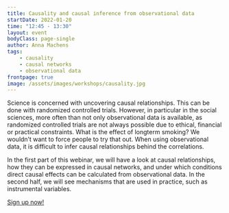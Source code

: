 ```yaml
---
title: Causality and causal inference from observational data
startDate: 2022-01-20
time: "12:45 - 13:30"
layout: event
bodyClass: page-single
author: Anna Machens
tags:
    - causality
    - causal networks
    - observational data
frontpage: true
image: /assets/images/workshops/causality.jpg
---
```


Science is concerned with uncovering causal relationships. This can be done with randomized controlled trials. However, in particular in the social sciences, more often than not only observational data is available, as randomized controlled trials are not always possible due to ethical, financial or practical constraints. What is the effect of longterm smoking? We wouldn’t want to force people to try that out. When using observational data, it is difficult to infer causal relationships behind the correlations.

In the first part of this webinar, we will have a look at causal relationships, how they can be expressed in causal networks, and under which conditions direct causal effects can be calculated from observational data. In the second half, we will see mechanisms that are used in practice, such as instrumental variables.

<a class="button mr-2" href="mailto:bdsi@utwente.nl?subject=seminar causal inference&body=please sign me up!">
  Sign up now!
</a>
